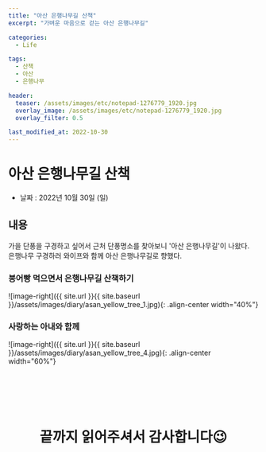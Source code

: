 ```yaml
---
title: "아산 은행나무길 산책"
excerpt: "가벼운 마음으로 걷는 아산 은행나무길"

categories:
  - Life

tags:
  - 산책
  - 아산
  - 은행나무

header:
  teaser: /assets/images/etc/notepad-1276779_1920.jpg
  overlay_image: /assets/images/etc/notepad-1276779_1920.jpg
  overlay_filter: 0.5

last_modified_at: 2022-10-30
---
```



# 아산 은행나무길 산책

- 날짜 : 2022년 10월 30일 (일)


## 내용

가을 단풍을 구경하고 싶어서 근처 단풍명소를 찾아보니 '아산 은행나무길'이 나왔다.  
은행나무 구경하러 와이프와 함께 아산 은행나무길로 향했다.  

### 붕어빵 먹으면서 은행나무길 산책하기   

![image-right]({{ site.url }}{{ site.baseurl }}/assets/images/diary/asan_yellow_tree_1.jpg){: .align-center width="40%"}

### 사랑하는 아내와 함께  

![image-right]({{ site.url }}{{ site.baseurl }}/assets/images/diary/asan_yellow_tree_4.jpg){: .align-center width="60%"}

 



<br>
<br>
<br>
<br>


<center>
<h1>끝까지 읽어주셔서 감사합니다😉</h1>
</center>


<br>
<br>
<br>
<br>
